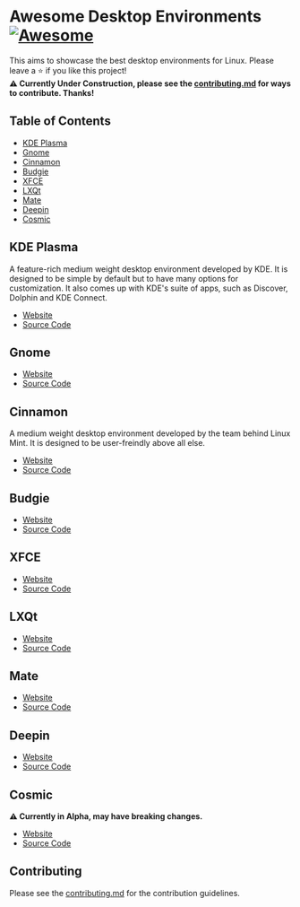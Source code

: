 # Awesome Desktop Environments [![Awesome](https://awesome.re/badge.svg)](https://awesome.re)
This aims to showcase the best desktop environments for Linux. Please leave a ⭐ if you like this project!  
**⚠️ Currently Under Construction, please see the [contributing.md](https://github.com/Inhishonor/awesome-desktop-environments/blob/main/contributing.md) for ways to contribute. Thanks!**
## Table of Contents
* [KDE Plasma](#kde-plasma)
* [Gnome](#gnome)
* [Cinnamon](#cinnamon)
* [Budgie](#budgie)
* [XFCE](#xfce)
* [LXQt](#lxqt)
* [Mate](#mate)
* [Deepin](#deepin)
* [Cosmic](#cosmic)
## KDE Plasma
A feature-rich medium weight desktop environment developed by KDE. It is designed to be simple by default but to have many options for customization. It also comes up with KDE's suite of apps, such as Discover, Dolphin and KDE Connect.
* [Website](https://kde.org/plasma-desktop/)
* [Source Code](https://invent.kde.org/plasma)
## Gnome
* [Website](https://www.gnome.org/)
* [Source Code](https://gitlab.gnome.org/GNOME)
## Cinnamon
A medium weight desktop environment developed by the team behind Linux Mint. It is designed to be user-freindly above all else.
* [Website](https://projects.linuxmint.com/cinnamon/)
* [Source Code](https://github.com/linuxmint/cinnamon)
## Budgie
* [Website](https://buddiesofbudgie.org/)
* [Source Code](https://github.com/BuddiesOfBudgie/budgie-desktop)
## XFCE
* [Website](https://www.xfce.org/)
* [Source Code](https://gitlab.xfce.org/xfce)
## LXQt
* [Website](https://lxqt-project.org/)
* [Source Code](https://github.com/lxqt/lxqt)
## Mate
* [Website](https://mate-desktop.com/)
* [Source Code](https://github.com/mate-desktop)
## Deepin
* [Website](https://www.deepin.org/en/dde/)
* [Source Code]()
## Cosmic
**⚠️ Currently in Alpha, may have breaking changes.**
* [Website](https://system76.com/cosmic/.)
* [Source Code](https://github.com/pop-os/cosmic-epoch)
## Contributing
Please see the [contributing.md](https://github.com/Inhishonor/awesome-desktop-environments/blob/main/contributing.md) for the contribution guidelines.
